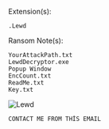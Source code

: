 Extension(s): 
```
.Lewd
```
Ransom Note(s): 
```
YourAttackPath.txt
LewdDecryptor.exe
Popup Window
EncCount.txt
ReadMe.txt
Key.txt
```
![Lewd](https://github.com/user-attachments/assets/11ed4295-3090-407d-8044-e2eadc033593)
```
CONTACT ME FROM THİS EMAIL
```

